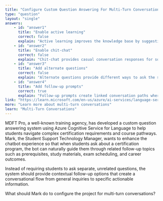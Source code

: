 ```yaml
---
title: "Configure Custom Question Answering For Multi-Turn Conversations"
type: "question"
layout: "single"
answers:
    - id: "answer1"
      title: "Enable active learning"
      correct: false
      explain: "Active learning improves the knowledge base by suggesting new questions based on user interactions, but doesn't enable multi-turn conversation flows."
    - id: "answer2"
      title: "Enable chit-chat"
      correct: false
      explain: "Chit-chat provides casual conversation responses for social interactions but doesn't create structured multi-turn conversation pathways."
    - id: "answer3"
      title: "Add alternate questions"
      correct: false
      explain: "Alternate questions provide different ways to ask the same question but don't create conversation flows that lead from one question to related follow-up questions."
    - id: "answer4"
      title: "Add follow-up prompts"
      correct: true
      explain: "Follow-up prompts create linked conversation paths where one answer can lead to additional related questions, enabling multi-turn conversations in question answering systems."
link: "https://learn.microsoft.com/en-us/azure/ai-services/language-service/question-answering/how-to/multiturn-conversation"
more: "Learn more about multi-turn conversations"
learn: "Multi-Turn Conversations"
---
```


MDFT Pro, a well-known training agency, has developed a custom question answering system using Azure Cognitive Service for Language to help students navigate complex certification requirements and course pathways. Mark, the Student Support Technology Manager, wants to enhance the chatbot experience so that when students ask about a certification program, the bot can naturally guide them through related follow-up topics such as prerequisites, study materials, exam scheduling, and career outcomes. 

Instead of requiring students to ask separate, unrelated questions, the system should provide contextual follow-up options that create a conversational flow from general inquiries to specific actionable information.

What should Mark do to configure the project for multi-turn conversations?